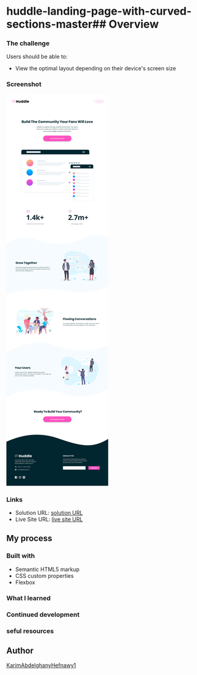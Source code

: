 # huddle-landing-page-with-curved-sections-master## Overview

### The challenge

Users should be able to:

- View the optimal layout depending on their device's screen size

### Screenshot

![](/design/desktop-design.jpg)

### Links

- Solution URL: [solution URL](https://www.frontendmentor.io/solutions/make-one-page-OFf_BrYXV1)
- Live Site URL: [live site URL](https://karimabdelghanyhefnawy1.github.io/fylo/)

## My process

### Built with

- Semantic HTML5 markup
- CSS custom properties
- Flexbox

### What I learned

### Continued development

### seful resources

## Author

[KarimAbdelghanyHefnawy1](https://github.com/karimabdelghanyhefnawy1?tab=following)
